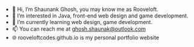 - 👋 Hi, I’m Shaunank Ghosh, you may know me as Rooveloft.
- 👀 I’m interested in Java, front-end web design and game development.
- 🌱 I’m currently learning web design, game development.
- 📫 You can reach me at ghosh.shaunak@outlook.com
- 🌐 rooveloftcodes.github.io is my personal portfolio website
